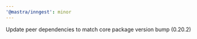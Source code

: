 ```yaml
---
'@mastra/inngest': minor
---
```


Update peer dependencies to match core package version bump (0.20.2)
